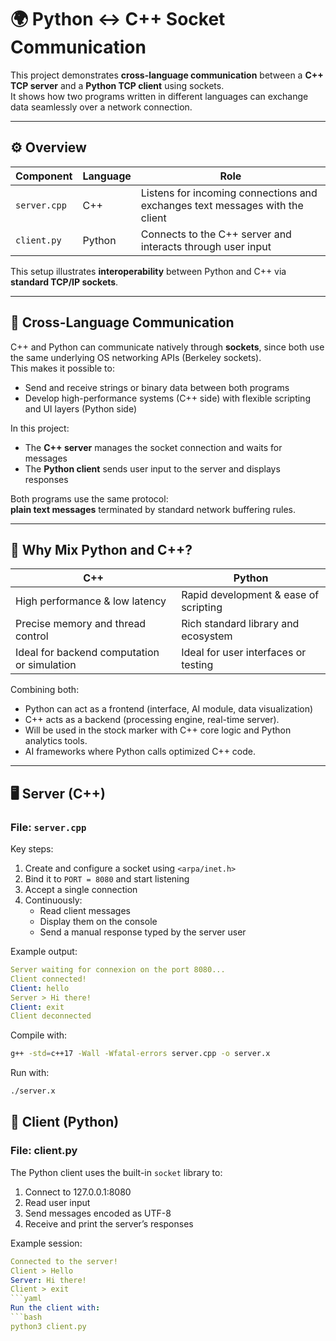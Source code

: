 # 🌍 Python ↔️ C++ Socket Communication

This project demonstrates **cross-language communication** between a **C++ TCP server** and a **Python TCP client** using sockets.  
It shows how two programs written in different languages can exchange data seamlessly over a network connection.

---

## ⚙️ Overview

| Component | Language | Role |
|------------|-----------|------|
| `server.cpp` | C++ | Listens for incoming connections and exchanges text messages with the client |
| `client.py` | Python | Connects to the C++ server and interacts through user input |

This setup illustrates **interoperability** between Python and C++ via **standard TCP/IP sockets**.

---

## 🧩 Cross-Language Communication

C++ and Python can communicate natively through **sockets**, since both use the same underlying OS networking APIs (Berkeley sockets).  
This makes it possible to:
- Send and receive strings or binary data between both programs
- Develop high-performance systems (C++ side) with flexible scripting and UI layers (Python side)

In this project:
- The **C++ server** manages the socket connection and waits for messages
- The **Python client** sends user input to the server and displays responses

Both programs use the same protocol:  
**plain text messages** terminated by standard network buffering rules.

---

## 🧠 Why Mix Python and C++?
| C++ | Python |
|------------|-----------|
| High performance & low latency | Rapid development & ease of scripting |
| Precise memory and thread control | Rich standard library and ecosystem |
| Ideal for backend computation or simulation | Ideal for user interfaces or testing |

Combining both:
- Python can act as a frontend (interface, AI module, data visualization)
- C++ acts as a backend (processing engine, real-time server).
- Will be used in the stock marker with C++ core logic and Python analytics tools.
- AI frameworks where Python calls optimized C++ code.

---

## 🖥️ Server (C++)

### File: `server.cpp`

Key steps:
1. Create and configure a socket using `<arpa/inet.h>`
2. Bind it to `PORT = 8080` and start listening
3. Accept a single connection
4. Continuously:
   - Read client messages
   - Display them on the console
   - Send a manual response typed by the server user

Example output:
```yaml
Server waiting for connexion on the port 8080...
Client connected!
Client: hello
Server > Hi there!
Client: exit
Client deconnected
``` 
Compile with:
```bash
g++ -std=c++17 -Wall -Wfatal-errors server.cpp -o server.x
```
Run with:
```bash
./server.x
```

## 🐍 Client (Python)

### File: client.py
The Python client uses the built-in `socket` library to:
1. Connect to 127.0.0.1:8080
2. Read user input
3. Send messages encoded as UTF-8
4. Receive and print the server’s responses

Example session:
```yaml
Connected to the server!
Client > Hello
Server: Hi there!
Client > exit
```yaml
Run the client with:
```bash
python3 client.py
```